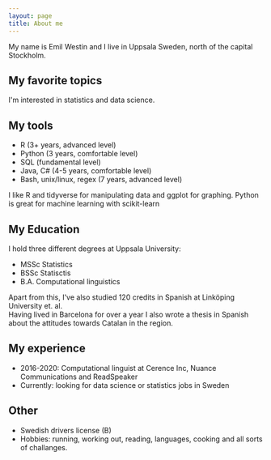 ```yaml
---
layout: page
title: About me
---
```


My name is Emil Westin and I live in Uppsala Sweden, north of the capital Stockholm.

##  <i class="fa fa-heart" aria-hidden="true"></i> My favorite topics
I'm interested in statistics and data science. 

##  <i class="fa fa-terminal" aria-hidden="true"></i> My tools
- R (3+ years, advanced level)
- Python (3 years, comfortable level)
- <i class="fa fa-database" aria-hidden="true"></i> SQL (fundamental level)
- Java, C# (4-5 years, comfortable level)
- Bash, unix/linux, regex (7 years, advanced level)

I like R and tidyverse for manipulating data and ggplot for graphing. 
Python is great for machine learning with scikit-learn

## My Education
I hold three different degrees at Uppsala University:
- <i class="fa fa-bar-chart" aria-hidden="true" style="color:black"></i> MSSc Statistics 
- <i class="fa fa-bar-chart" aria-hidden="true" style="color:black"></i> BSSc Statisctis 
- <i class="fa fa-desktop" aria-hidden="true"></i> B.A. Computational linguistics

Apart from this, I've also studied 120 credits in Spanish at Linköping University et. al.  
Having lived in Barcelona for over a year I also wrote a thesis in Spanish about the attitudes towards Catalan in the region.

## My experience
- 2016-2020: Computational linguist at Cerence Inc, Nuance Communications and ReadSpeaker
- Currently: looking for data science or statistics jobs in Sweden

## Other

- <i class="fa fa-id-card-o" aria-hidden="true"></i> Swedish drivers license (B)
- Hobbies: running, working out, reading, languages, cooking and all sorts of challanges.
